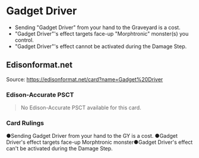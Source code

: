 # Gadget Driver

*   Sending "Gadget Driver" from your hand to the Graveyard is a cost.
*   "Gadget Driver"'s effect targets face-up "Morphtronic" monster(s) you control.
*   "Gadget Driver"'s effect cannot be activated during the Damage Step.

## Edisonformat.net

Source: https://edisonformat.net/card?name=Gadget%20Driver

### Edison-Accurate PSCT

> No Edison-Accurate PSCT available for this card.

### Card Rulings

●Sending Gadget Driver from your hand to the GY is a cost.
●Gadget Driver's effect targets face-up Morphtronic monster●Gadget Driver's effect can't be activated during the Damage Step.
            